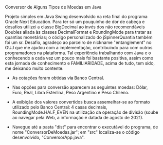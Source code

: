 Conversor de Alguns Tipos de Moedas em Java

Projeto simples em Java Swing desenvolvido na reta final do programa Oracle Next Education. Para ter só um pouquinho de dor de cabeça e desafios utilizei a classe BigDecimal ao invés dos não recomendáveis Doubles aliada às classes DecimalFormat e RoundingMode para tratar as quantias monetárias; o código personalizado do jSpinnerQuantia também foi um sr. Desafio, agradeço ao parceiro de nickname "entanglement" no GUJ que me ajudou com a implementação, contribuindo para com outros programadores na plataforma. Tal experiência trabalhando com Java e o conhecendo a cada vez um pouco mais foi bastante positiva, assim como esta jornada de conhecimento e FAMILIARIDADE, acima de tudo, tem sido, me deixando muito contente.

- As cotações foram obtidas via Banco Central. 

- Nas opções para conversão aparecem as seguintes moedas: Dólar, Euro, Real, Libra Esterlina, Peso Argentino e Peso Chileno.

- A exibição dos valores convertidos busca assemelhar-se ao formato utilizado pelo Banco Central: 4 casas decimais, RoundingMode.HALF_EVEN na utilização da operação de divisão (soube ao navegar pela Web, a informação é datada de agosto de 2021).

- Navegue até a pasta "dist" para encontrar o executável do programa, de nome "ConversorDeMoedas.jar"; em "src" localiza-se o código desenvolvido, "ConversorApp.java".




